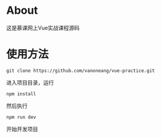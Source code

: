 # About
这是慕课网上Vue实战课程源码

# 使用方法
```
git clone https://github.com/vanoneang/vue-practice.git
```
进入项目目录，运行
```
npm install
```
然后执行
```
npm run dev
```
开始开发项目
